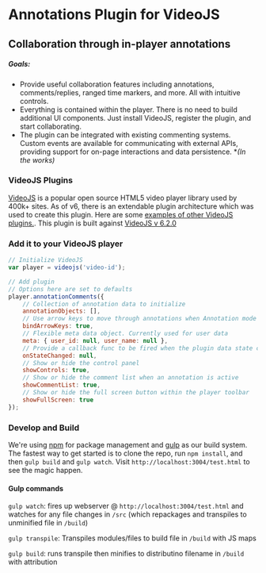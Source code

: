 # Annotations Plugin for VideoJS

## Collaboration through in-player annotations

##### Goals:

- Provide useful collaboration features including annotations, comments/replies, ranged time markers, and more. All with intuitive controls.
- Everything is contained within the player. There is no need to build additional UI components. Just install VideoJS, register the plugin, and start collaborating.
- The plugin can be integrated with existing commenting systems. Custom events are available for communicating with external APIs, providing support for on-page interactions and data persistence. **(In the works)*

### VideoJS Plugins

[VideoJS](http://docs.videojs.com/) is a popular open source HTML5 video player library used by 400k+ sites. As of v6, there is an extendable plugin architecture which was used to create this plugin. Here are some [examples of other VideoJS plugins.](https://github.com/videojs/video.js/wiki/Plugins). This plugin is built against [VideoJS v 6.2.0](https://www.npmjs.com/package/video.js/)

### Add it to your VideoJS player

```javascript
// Initialize VideoJS
var player = videojs('video-id');

// Add plugin
// Options here are set to defaults
player.annotationComments({
	// Collection of annotation data to initialize
	annotationObjects: [],
    // Use arrow keys to move through annotations when Annotation mode is active
    bindArrowKeys: true,
    // Flexible meta data object. Currently used for user data
    meta: { user_id: null, user_name: null },
    // Provide a callback func to be fired when the plugin data state changes
    onStateChanged: null,
    // Show or hide the control panel
    showControls: true,
    // Show or hide the comment list when an annotation is active
    showCommentList: true,
    // Show or hide the full screen button within the player toolbar
    showFullScreen: true
});
```

### Develop and Build

We're using [npm](https://www.npmjs.com/) for package management and [gulp](https://github.com/gulpjs/gulp) as our build system. The fastest way to get started is to clone the repo, run `npm install`, and then `gulp build` and `gulp watch`. Visit `http://localhost:3004/test.html` to see the magic happen.


#### Gulp commands

`gulp watch`: fires up webserver @ `http://localhost:3004/test.html` and watches for any file changes in `/src` (which repackages and transpiles to unminified file in `/build`)

`gulp transpile`: Transpiles modules/files to build file in `/build` with JS maps

`gulp build`: runs transpile then minifies to distributino filename in `/build` with attribution
